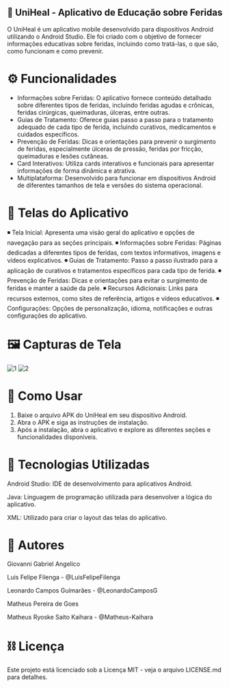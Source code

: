 ## 🏥 UniHeal - Aplicativo de Educação sobre Feridas
O UniHeal é um aplicativo mobile desenvolvido para dispositivos Android utilizando o Android Studio. Ele foi criado com o objetivo de fornecer informações educativas sobre feridas, incluindo como tratá-las, o que são, como funcionam e como prevenir.

# ⚙ Funcionalidades
- Informações sobre Feridas: O aplicativo fornece conteúdo detalhado sobre diferentes tipos de feridas, incluindo feridas agudas e crônicas, feridas cirúrgicas, queimaduras, úlceras, entre outras.
- Guias de Tratamento: Oferece guias passo a passo para o tratamento adequado de cada tipo de ferida, incluindo curativos, medicamentos e cuidados específicos.
- Prevenção de Feridas: Dicas e orientações para prevenir o surgimento de feridas, especialmente úlceras de pressão, feridas por fricção, queimaduras e lesões cutâneas.
- Card Interativos: Utiliza cards interativos e funcionais para apresentar informações de forma dinâmica e atrativa.
- Multiplataforma: Desenvolvido para funcionar em dispositivos Android de diferentes tamanhos de tela e versões do sistema operacional.

# 📲 Telas do Aplicativo
 ◾ Tela Inicial: Apresenta uma visão geral do aplicativo e opções de navegação para as seções principais.
 ◾ Informações sobre Feridas: Páginas dedicadas a diferentes tipos de feridas, com textos informativos, imagens e vídeos explicativos.
 ◾ Guias de Tratamento: Passo a passo ilustrado para a aplicação de curativos e tratamentos específicos para cada tipo de ferida.
 ◾ Prevenção de Feridas: Dicas e orientações para evitar o surgimento de feridas e manter a saúde da pele.
 ◾ Recursos Adicionais: Links para recursos externos, como sites de referência, artigos e vídeos educativos.
 ◾ Configurações: Opções de personalização, idioma, notificações e outras configurações do aplicativo.
 
# 🖼 Capturas de Tela



![1](https://github.com/Matheus-Kaihara/UniHeal/assets/134160673/e31691a0-40c7-4261-81fd-8f7cfceaf0df) ![2](https://github.com/Matheus-Kaihara/UniHeal/assets/134160673/d3c5e557-c8ca-4f5e-b676-03cbe8e2582d)






# 📝 Como Usar
1. Baixe o arquivo APK do UniHeal em seu dispositivo Android.
2. Abra o APK e siga as instruções de instalação.
3. Após a instalação, abra o aplicativo e explore as diferentes seções e funcionalidades disponíveis.

# 🧩 Tecnologias Utilizadas
Android Studio: IDE de desenvolvimento para aplicativos Android.

Java: Linguagem de programação utilizada para desenvolver a lógica do aplicativo.

XML: Utilizado para criar o layout das telas do aplicativo.

# 🔰 Autores 

Giovanni Gabriel Angelico

Luis Felipe Filenga - @LuisFelipeFilenga

Leonardo Campos Guimarães - @LeonardoCamposG

Matheus Pereira de Goes

Matheus Ryoske Saito Kaihara - @Matheus-Kaihara


# ⛓ Licença
Este projeto está licenciado sob a Licença MIT - veja o arquivo LICENSE.md para detalhes.
